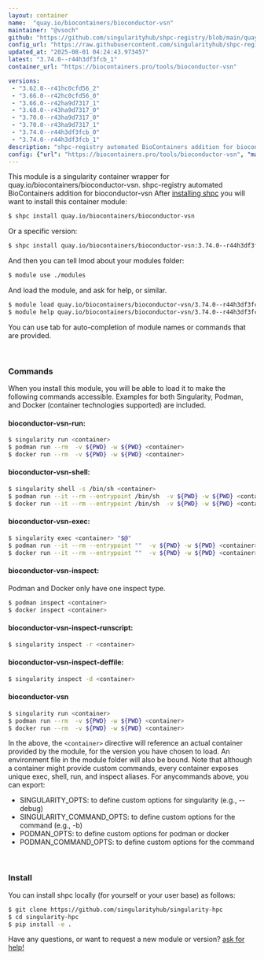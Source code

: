 ```yaml
---
layout: container
name:  "quay.io/biocontainers/bioconductor-vsn"
maintainer: "@vsoch"
github: "https://github.com/singularityhub/shpc-registry/blob/main/quay.io/biocontainers/bioconductor-vsn/container.yaml"
config_url: "https://raw.githubusercontent.com/singularityhub/shpc-registry/main/quay.io/biocontainers/bioconductor-vsn/container.yaml"
updated_at: "2025-08-01 04:24:43.973457"
latest: "3.74.0--r44h3df3fcb_1"
container_url: "https://biocontainers.pro/tools/bioconductor-vsn"

versions:
 - "3.62.0--r41hc0cfd56_2"
 - "3.66.0--r42hc0cfd56_0"
 - "3.66.0--r42ha9d7317_1"
 - "3.68.0--r43ha9d7317_0"
 - "3.70.0--r43ha9d7317_0"
 - "3.70.0--r43ha9d7317_1"
 - "3.74.0--r44h3df3fcb_0"
 - "3.74.0--r44h3df3fcb_1"
description: "shpc-registry automated BioContainers addition for bioconductor-vsn"
config: {"url": "https://biocontainers.pro/tools/bioconductor-vsn", "maintainer": "@vsoch", "description": "shpc-registry automated BioContainers addition for bioconductor-vsn", "latest": {"3.74.0--r44h3df3fcb_1": "sha256:331e484811664b9c9d18d77fd6dee0404891bc48b666ff3e191f13f2ee843a7f"}, "tags": {"3.62.0--r41hc0cfd56_2": "sha256:1b3f69b340b2b1b24aee329204bfadf740f27a70ebfb3777808136b9e4fb2adb", "3.66.0--r42hc0cfd56_0": "sha256:a4b32f949c74c4bdd85e9f7ac43e9abde1114ce474173437ea15232dcd1ef50c", "3.66.0--r42ha9d7317_1": "sha256:996205f5a822e6c59bc74effa9600c22678b4c4cb34c9eb42bb3906bf94f75a5", "3.68.0--r43ha9d7317_0": "sha256:092b864ced2ab848604426bf516a51a403a112df70e52606a8bcabe81ce2ed97", "3.70.0--r43ha9d7317_0": "sha256:b09186931094080eb1c42d661f6e10480ca8b19203050561ee25d9d33e25d48a", "3.70.0--r43ha9d7317_1": "sha256:1a05247afd1e5504c20a3359a3b5261777445e307540366977a7acbc2f820f9c", "3.74.0--r44h3df3fcb_0": "sha256:2eb29689e682f1e2ac292fdfefa8e7e688ce6f5d34454dfc0dfbaf9aa9ac3049", "3.74.0--r44h3df3fcb_1": "sha256:331e484811664b9c9d18d77fd6dee0404891bc48b666ff3e191f13f2ee843a7f"}, "docker": "quay.io/biocontainers/bioconductor-vsn"}
---
```


This module is a singularity container wrapper for quay.io/biocontainers/bioconductor-vsn.
shpc-registry automated BioContainers addition for bioconductor-vsn
After [installing shpc](#install) you will want to install this container module:


```bash
$ shpc install quay.io/biocontainers/bioconductor-vsn
```

Or a specific version:

```bash
$ shpc install quay.io/biocontainers/bioconductor-vsn:3.74.0--r44h3df3fcb_1
```

And then you can tell lmod about your modules folder:

```bash
$ module use ./modules
```

And load the module, and ask for help, or similar.

```bash
$ module load quay.io/biocontainers/bioconductor-vsn/3.74.0--r44h3df3fcb_1
$ module help quay.io/biocontainers/bioconductor-vsn/3.74.0--r44h3df3fcb_1
```

You can use tab for auto-completion of module names or commands that are provided.

<br>

### Commands

When you install this module, you will be able to load it to make the following commands accessible.
Examples for both Singularity, Podman, and Docker (container technologies supported) are included.

#### bioconductor-vsn-run:

```bash
$ singularity run <container>
$ podman run --rm  -v ${PWD} -w ${PWD} <container>
$ docker run --rm  -v ${PWD} -w ${PWD} <container>
```

#### bioconductor-vsn-shell:

```bash
$ singularity shell -s /bin/sh <container>
$ podman run --it --rm --entrypoint /bin/sh  -v ${PWD} -w ${PWD} <container>
$ docker run --it --rm --entrypoint /bin/sh  -v ${PWD} -w ${PWD} <container>
```

#### bioconductor-vsn-exec:

```bash
$ singularity exec <container> "$@"
$ podman run --it --rm --entrypoint ""  -v ${PWD} -w ${PWD} <container> "$@"
$ docker run --it --rm --entrypoint ""  -v ${PWD} -w ${PWD} <container> "$@"
```

#### bioconductor-vsn-inspect:

Podman and Docker only have one inspect type.

```bash
$ podman inspect <container>
$ docker inspect <container>
```

#### bioconductor-vsn-inspect-runscript:

```bash
$ singularity inspect -r <container>
```

#### bioconductor-vsn-inspect-deffile:

```bash
$ singularity inspect -d <container>
```



#### bioconductor-vsn

```bash
$ singularity run <container>
$ podman run --rm  -v ${PWD} -w ${PWD} <container>
$ docker run --rm  -v ${PWD} -w ${PWD} <container>
```


In the above, the `<container>` directive will reference an actual container provided
by the module, for the version you have chosen to load. An environment file in the
module folder will also be bound. Note that although a container
might provide custom commands, every container exposes unique exec, shell, run, and
inspect aliases. For anycommands above, you can export:

 - SINGULARITY_OPTS: to define custom options for singularity (e.g., --debug)
 - SINGULARITY_COMMAND_OPTS: to define custom options for the command (e.g., -b)
 - PODMAN_OPTS: to define custom options for podman or docker
 - PODMAN_COMMAND_OPTS: to define custom options for the command

<br>

### Install

You can install shpc locally (for yourself or your user base) as follows:

```bash
$ git clone https://github.com/singularityhub/singularity-hpc
$ cd singularity-hpc
$ pip install -e .
```

Have any questions, or want to request a new module or version? [ask for help!](https://github.com/singularityhub/singularity-hpc/issues)
